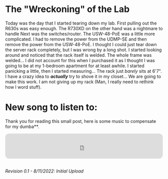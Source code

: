 <!-- ---
# can edit: title, date, categories, and tags
layout: post
title: "Homelab: Teardown Of The Lab"
date: 2022-08-12 20:00:00 -0500
categories: [Homelab]
tags: [Homelab, R630, R730, R730XD, UDMP-SE, USW-48-PoE, Raspberry Pi]
--- -->
<!-- TODO: Uncomment header for release, dont forget to rename the file as well... (and check the date) -->

# The "Wreckoning" of the Lab
Today was the day that I started tearing down my lab. First pulling out the R630s was easy enough. The R730XD on the other hand was a nightmare to handle
Next was the switches/router. The USW-48-PoE was a little more complicated. I had to remove the power from the UDMP-SE and then remove the power from the USW-48-PoE.
I thought I could just tear down the server rack completely, but I was wrong by a long shot. I started looking around and noticed that the rack itself is welded. The whole frame was welded... I did not account for this when I purchased it as I thought I was going to be at my 1-bedroom apartment for at least awhile.
I started panicking a little, then I started measuring... The rack just *barely* sits at 6'7". I have a crazy idea to ***actually*** try to shove it in my closet... We are going to make this work. I am not giving up my rack (Man, I really need to rethink how I word stuff).

# New song to listen to:

Thank you for reading this small post, here is some music to compensate for my dumba\*\*.

<iframe style="border-radius:12px" src="https://open.spotify.com/embed/track/0sjxRg1VlYfx4YG7uxurrq?utm_source=generator" width="100%" height="80" frameBorder="0" allowfullscreen="" allow="autoplay; clipboard-write; encrypted-media; fullscreen; picture-in-picture"></iframe>
<br>
<br>

<!-- TODO: Change the date if not released on written date -->
_Revision 0.1 - 8/11/2022: Initial Upload_
<br>

